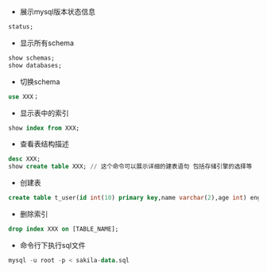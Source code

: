 + 展示mysql版本状态信息
```sql
status;
```

+ 显示所有schema
```sql
show schemas;
show databases;
```

+ 切换schema
```sql
use XXX；
```

+ 显示表中的索引
```sql
show index from XXX;
``` 

+ 查看表结构描述
```sql
desc XXX;
show create table XXX; // 这个命令可以展示详细的建表语句 包括存储引擎的选择等
``` 

+ 创建表
```sql
create table t_user(id int(10) primary key,name varchar(2),age int) engine = InnoDB;
```

+ 删除索引
```sql
drop index XXX on [TABLE_NAME];
```

+ 命令行下执行sql文件
```sql
mysql -u root -p < sakila-data.sql
```
